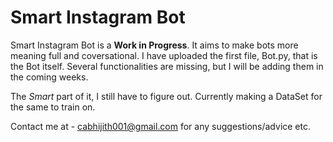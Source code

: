 <h1>Smart Instagram Bot</h1>

Smart Instagram Bot is a <b>Work in Progress</b>. It aims to make bots more meaning full and coversational. I have uploaded the first file, Bot.py,
that is the Bot itself. Several functionalities are missing, but I will be adding them in the coming weeks.

The <i>Smart</i> part of it, I still have to figure out. Currently making a DataSet for the same to train on.

Contact me at - cabhijith001@gmail.com for any suggestions/advice etc.
